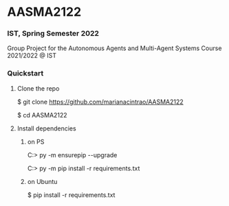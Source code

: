 # AASMA2122
### IST, Spring Semester 2022
Group Project for the Autonomous Agents and Multi-Agent Systems Course 2021/2022 @ IST

### Quickstart

1. Clone the repo

    $ git clone https://github.com/marianacintrao/AASMA2122
    
    $ cd AASMA2122

2. Install dependencies
    1.  on PS

        C:\> py -m ensurepip --upgrade

        C:\> py -m pip install -r requirements.txt

    2. on Ubuntu

        $ pip install -r requirements.txt
